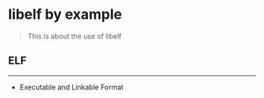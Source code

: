 # libelf by example

> This is about the use of libelf

## ELF

***

* Executable and Linkable Format

